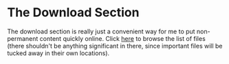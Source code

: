 # The Download Section

The download section is really just a convenient way for me to put non-permanent content quickly online. Click <a href="/downloads">here</a> to browse the list of files (there shouldn't be anything significant in there, since important files will be tucked away in their own locations).